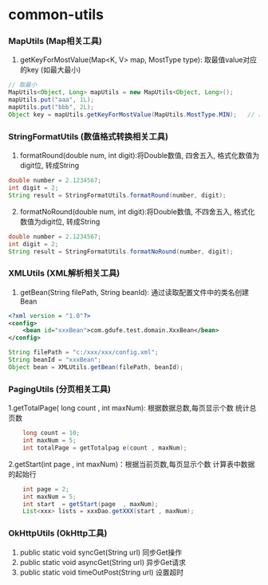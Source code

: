 # common-utils
### MapUtils (Map相关工具)
1. getKeyForMostValue(Map<K, V> map, MostType type): 取最值value对应的key (如最大最小)
```java
// 取最小
MapUtils<Object, Long> mapUtils = new MapUtils<Object, Long>();
mapUtils.put("aaa", 1L);
mapUtils.put("bbb", 2L);
Object key = mapUtils.getKeyForMostValue(MapUtils.MostType.MIN);   // 取最大是MAX
```
### StringFormatUtils (数值格式转换相关工具)
1. formatRound(double num, int digit):将Double数值, 四舍五入, 格式化数值为digit位, 转成String
```java
double number = 2.1234567;
int digit = 2;
String result = StringFormatUtils.formatRound(number, digit);
```
2. formatNoRound(double num, int digit):将Double数值, 不四舍五入, 格式化数值为digit位, 转成String
```java
double number = 2.1234567;
int digit = 2;
String result = StringFormatUtils.formatNoRound(number, digit);
```
### XMLUtils (XML解析相关工具)
1. getBean(String filePath, String beanId): 通过读取配置文件中的类名创建Bean
```xml
<?xml version = "1.0"?>
<config>
    <bean id="xxxBean">com.gdufe.test.domain.XxxBean</bean>
</config>
```
```java
String filePath = "c:/xxx/xxx/config.xml";
String beanId = "xxxBean";
Object bean = XMLUtils.getBean(filePath, beanId);
```
### PagingUtils (分页相关工具)
1.getTotalPage( long count , int maxNum): 根据数据总数,每页显示个数 统计总页数
```java
    long count = 10;
    int maxNum = 5;
    int totalPage = getTotalpag e(count , maxNum);
```
2.getStart(int page , int maxNum)：根据当前页数,每页显示个数 计算表中数据的起始行
```java
    int page = 2;
    int maxNum = 5;
    int start  = getStart(page  , maxNum);
    List<xxx> lists = xxxDao.getXXX(start , maxNum);
```
### OkHttpUtils (OkHttp工具)
1. public static void syncGet(String url) 同步Get操作
2. public static void asyncGet(String url) 异步Get请求
3. public static void timeOutPost(String url) 设置超时